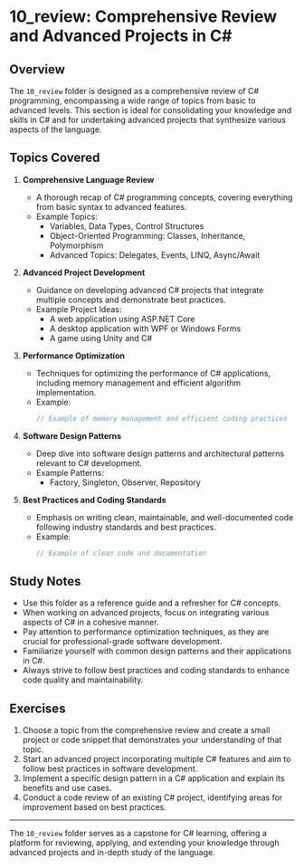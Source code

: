 # 10_review: Comprehensive Review and Advanced Projects in C#

## Overview

The `10_review` folder is designed as a comprehensive review of C# programming, encompassing a wide range of topics from basic to advanced levels. This section is ideal for consolidating your knowledge and skills in C# and for undertaking advanced projects that synthesize various aspects of the language.

## Topics Covered

1. **Comprehensive Language Review**
   - A thorough recap of C# programming concepts, covering everything from basic syntax to advanced features.
   - Example Topics:
     - Variables, Data Types, Control Structures
     - Object-Oriented Programming: Classes, Inheritance, Polymorphism
     - Advanced Topics: Delegates, Events, LINQ, Async/Await

2. **Advanced Project Development**
   - Guidance on developing advanced C# projects that integrate multiple concepts and demonstrate best practices.
   - Example Project Ideas:
     - A web application using ASP.NET Core
     - A desktop application with WPF or Windows Forms
     - A game using Unity and C#

3. **Performance Optimization**
   - Techniques for optimizing the performance of C# applications, including memory management and efficient algorithm implementation.
   - Example:
     ```csharp
     // Example of memory management and efficient coding practices
     ```

4. **Software Design Patterns**
   - Deep dive into software design patterns and architectural patterns relevant to C# development.
   - Example Patterns:
     - Factory, Singleton, Observer, Repository

5. **Best Practices and Coding Standards**
   - Emphasis on writing clean, maintainable, and well-documented code following industry standards and best practices.
   - Example:
     ```csharp
     // Example of clean code and documentation
     ```

## Study Notes

- Use this folder as a reference guide and a refresher for C# concepts.
- When working on advanced projects, focus on integrating various aspects of C# in a cohesive manner.
- Pay attention to performance optimization techniques, as they are crucial for professional-grade software development.
- Familiarize yourself with common design patterns and their applications in C#.
- Always strive to follow best practices and coding standards to enhance code quality and maintainability.

## Exercises

1. Choose a topic from the comprehensive review and create a small project or code snippet that demonstrates your understanding of that topic.
2. Start an advanced project incorporating multiple C# features and aim to follow best practices in software development.
3. Implement a specific design pattern in a C# application and explain its benefits and use cases.
4. Conduct a code review of an existing C# project, identifying areas for improvement based on best practices.

---

The `10_review` folder serves as a capstone for C# learning, offering a platform for reviewing, applying, and extending your knowledge through advanced projects and in-depth study of the language.
